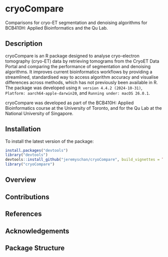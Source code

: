 
<!-- README.md is generated from README.Rmd. Please edit that file -->

# cryoCompare

<!-- badges: start -->

<!-- badges: end -->

Comparisons for cryo-ET segmentation and denoising algorithms for
BCB410H: Applied Bioinformatics and the Qu Lab.

## Description

cryoCompare is an R package designed to analyse cryo-electron tomography
(cryo-ET) data by retrieving tomograms from the CryoET Data Portal and
comparing the performance of segmentation and denoising algorithms. It
improves current bioinformatics workflows by providing a streamlined,
standardised way to access algorithm accuracy and visualise differences
across methods, which has not previously been available in R. The
package was developed using `R version 4.4.2 (2024-10-31)`,
`Platform: aarch64-apple-darwin20`, and `Running under: macOS 26.0.1`.

cryoCompare was developed as part of the BCB410H: Applied Bioinformatics
course at the University of Toronto, and for the Qu Lab at the National
University of Singapore.

## Installation

To install the latest version of the package:

``` r
install.packages("devtools")
library("devtools")
devtools::install_github("jeremyschan/cryoCompare", build_vignettes = TRUE)
library("cryoCompare")
```

## Overview

## Contributions

## References

## Acknowledgements

## Package Structure

